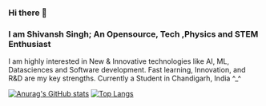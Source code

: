 ### Hi there 👋

### I am Shivansh Singh; An Opensource, Tech ,Physics and STEM Enthusiast

 I am highly interested in New & Innovative technologies like AI, ML, Datasciences and Software development.
 Fast learning, Innovation, and R&D are my key strengths.
 Currently a Student in Chandigarh, India ^_^

[![Anurag's GitHub stats](https://github-readme-stats.vercel.app/api?username=shivanshsinghx365)](https://github.com/anuraghazra/github-readme-stats)
[![Top Langs](https://github-readme-stats.vercel.app/api/top-langs/?username=shivanshsinghx365&layout=compact)](https://github.com/anuraghazra/github-readme-stats)


<!--
**shivanshsinghx365/shivanshsinghx365** is a ✨ _special_ ✨ repository because its `README.md` (this file) appears on your GitHub profile.



Here are some ideas to get you started:

- 🔭 I’m currently working on ...
- 🌱 I’m currently learning ...
- 👯 I’m looking to collaborate on ...
- 🤔 I’m looking for help with ...
- 💬 Ask me about ...
- 📫 How to reach me: ...
- 😄 Pronouns: ...
- ⚡ Fun fact: ...
-->
